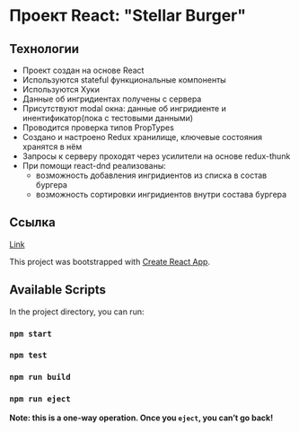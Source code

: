 # Проект React: "Stellar Burger"

## Технологии

* Проект создан на основе React
* Используются stateful функциональные компоненты
* Используются Хуки
* Данные об ингридиентах получены с сервера
* Присутствуют modal окна: данные об ингридиенте и инентификатор(пока с тестовыми данными)
* Проводится проверка типов PropTypes
* Создано и настроено Redux хранилище, ключевые состояния хранятся в нём
* Запросы к серверу проходят через усилители на основе redux-thunk
* При помощи react-dnd реализованы:
    * возможность добавления ингридиентов из списка в состав бургера
    * возможность сортировки ингридиентов внутри состава бургера


## Ссылка
[Link](https://grezare.github.io/react-burger/)

This project was bootstrapped with [Create React App](https://github.com/facebook/create-react-app).

## Available Scripts

In the project directory, you can run:
### `npm start`
### `npm test`
### `npm run build`
### `npm run eject`
**Note: this is a one-way operation. Once you `eject`, you can’t go back!**
